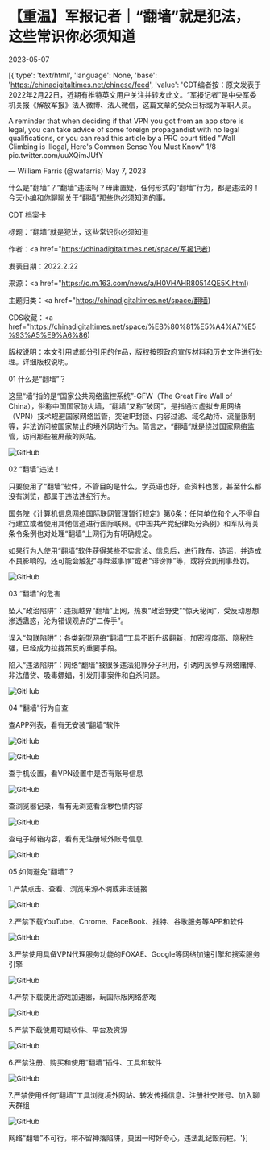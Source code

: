 # 【重温】军报记者｜“翻墙”就是犯法，这些常识你必须知道

2023-05-07

[{'type': 'text/html', 'language': None, 'base': 'https://chinadigitaltimes.net/chinese/feed', 'value': 'CDT编者按：原文发表于2022年2月22日，近期有推特英文用户关注并转发此文。“军报记者”是中央军委机关报《解放军报》法人微博、法人微信，这篇文章的受众目标或为军职人员。



A reminder that when deciding if that VPN you got from an app store is legal, you can take advice of some foreign propagandist with no legal qualifications, or you can read this article by a PRC court titled &quot;Wall Climbing is Illegal, Here\'s Common Sense You Must Know&quot; 1/8 pic.twitter.com/uuXQimJUfY

&mdash; William Farris (@wafarris) May 7, 2023



什么是“翻墙”？“翻墙”违法吗？毋庸置疑，任何形式的“翻墙”行为，都是违法的！今天小编和你聊聊关于“翻墙”那些你必须知道的事。



CDT 档案卡

标题：“翻墙”就是犯法，这些常识你必须知道

作者：<a href="https://chinadigitaltimes.net/space/军报记者)

发表日期：2022.2.22

来源：<a href="https://c.m.163.com/news/a/H0VHAHR80514QE5K.html)

主题归类：<a href="https://chinadigitaltimes.net/space/翻墙)

CDS收藏：<a href="https://chinadigitaltimes.net/space/%E8%80%81%E5%A4%A7%E5%93%A5%E9%A6%86)

版权说明：本文引用或部分引用的作品，版权按照政府宣传材料和历史文件进行处理。详细版权说明。





01 什么是“翻墙”？

这里“墙”指的是“国家公共网络监控系统”-GFW（The Great Fire Wall of China），俗称中国国家防火墙，“翻墙”又称“破网”，是指通过虚拟专用网络（VPN）技术规避国家网络监管，突破IP封锁、内容过滤、域名劫持、流量限制等，非法访问被国家禁止的境外网站行为。简言之，“翻墙”就是绕过国家网络监管，访问那些被屏蔽的网站。

![GitHub](https://chinadigitaltimes.net/chinese/files/2023/05/image-1683454110097.png)

02 “翻墙”违法！

只要使用了“翻墙”软件，不管目的是什么，学英语也好，查资料也罢，甚至什么都没有浏览，都属于违法违纪行为。

国务院《计算机信息网络国际联网管理暂行规定》第6条：任何单位和个人不得自行建立或者使用其他信道进行国际联网。《中国共产党纪律处分条例》和军队有关条令条例也对处理“翻墙”上网行为有明确规定。

如果行为人使用“翻墙”软件获得某些不实言论、信息后，进行散布、造谣，并造成不良影响的，还可能会触犯“寻衅滋事罪”或者“诽谤罪”等，或将受到刑事处罚。

![GitHub](https://chinadigitaltimes.net/chinese/files/2023/05/image-1683454137281.png)

03 “翻墙”的危害

坠入“政治陷阱”：违规越界“翻墙”上网，热衷“政治野史”“惊天秘闻”，受反动思想渗透蛊惑，沦为错误观点的“二传手”。

误入“勾联陷阱”：各类新型网络“翻墙”工具不断升级翻新，加密程度高、隐秘性强，已经成为拉拢策反的重要手段。

陷入“违法陷阱”：网络“翻墙”被很多违法犯罪分子利用，引诱网民参与网络赌博、非法借贷、吸毒嫖娼，引发刑事案件和自杀问题。

![GitHub](https://chinadigitaltimes.net/chinese/files/2023/05/image-1683454177127.png)

04  &quot;翻墙&quot;行为自查

查APP列表，看有无安装“翻墙”软件

![GitHub](https://chinadigitaltimes.net/chinese/files/2023/05/image-1683454208590.png)

![GitHub](https://chinadigitaltimes.net/chinese/files/2023/05/image-1683454299266.png)

查手机设置，看VPN设置中是否有账号信息

![GitHub](https://chinadigitaltimes.net/chinese/files/2023/05/image-1683454385495.png)

查浏览器记录，看有无浏览看淫秽色情内容

![GitHub](https://chinadigitaltimes.net/chinese/files/2023/05/image-1683454443075.png)

查电子邮箱内容，看有无注册域外账号信息

![GitHub](https://chinadigitaltimes.net/chinese/files/2023/05/image-1683454498132.png)

05  如何避免“翻墙”？

1.严禁点击、查看、浏览来源不明或非法链接

![GitHub](https://chinadigitaltimes.net/chinese/files/2023/05/image-1683454533866.png)

2.严禁下载YouTube、Chrome、FaceBook、推特、谷歌服务等APP和软件

![GitHub](https://chinadigitaltimes.net/chinese/files/2023/05/image-1683454555022.png)

3.严禁使用具备VPN代理服务功能的FOXAE、Google等网络加速引擎和搜索服务引擎

![GitHub](https://chinadigitaltimes.net/chinese/files/2023/05/image-1683454569120.png)

4.严禁下载使用游戏加速器，玩国际版网络游戏

![GitHub](https://chinadigitaltimes.net/chinese/files/2023/05/image-1683454585657.png)

5.严禁下载使用可疑软件、平台及资源

![GitHub](https://chinadigitaltimes.net/chinese/files/2023/05/image-1683454599834.png)

6.严禁注册、购买和使用“翻墙”插件、工具和软件

![GitHub](https://chinadigitaltimes.net/chinese/files/2023/05/image-1683454613409.png)

7.严禁使用任何“翻墙”工具浏览境外网站、转发传播信息、注册社交账号、加入聊天群组

![GitHub](https://chinadigitaltimes.net/chinese/files/2023/05/image-1683454630866.png)

网络“翻墙”不可行，稍不留神落陷阱，莫因一时好奇心，违法乱纪毁前程。'}]